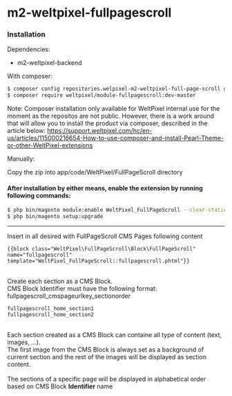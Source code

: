 # m2-weltpixel-fullpagescroll

### Installation

Dependencies:
 - m2-weltpixel-backend

With composer:

```sh
$ composer config repositories.welpixel-m2-weltpixel-full-page-scroll git git@github.com:Weltpixel/m2-full-page-scroll.git
$ composer require weltpixel/module-fullpagescroll:dev-master
```
Note: Composer installation only available for WeltPixel internal use for the moment as the repositos are not public. However, there is a work around that will allow you to install the product via composer, described in the article below: https://support.weltpixel.com/hc/en-us/articles/115000216654-How-to-use-composer-and-install-Pearl-Theme-or-other-WeltPixel-extensions


Manually:

Copy the zip into app/code/WeltPixel/FullPageScroll directory

#### After installation by either means, enable the extension by running following commands:

```sh
$ php bin/magento module:enable WeltPixel_FullPageScroll --clear-static-content
$ php bin/magento setup:upgrade
```
<hr/>
Insert in all desired with FullPageScroll CMS Pages following content
 
 ```
 {{block class="WeltPixel\FullPageScroll\Block\FullPageScroll" name="fullpagescroll" template="WeltPixel_FullPageScroll::fullpagescroll.phtml"}}
 ```
 <br/>
 Create each section as a CMS Block.
 <br/>
 CMS Block Identifier must have the following format:
 <br/>
 fullpagescroll_cmspageurlkey_sectionorder
 
 ```
 fullpagescroll_home_section1
 fullpagescroll_home_section2
 ```
 <br/>
 Each section created as a CMS Block can containe all type of content (text, images, ...).
 <br/>
 The first image from the CMS Block is always set as a background of current section and the rest of the images will be displayed as section content.
 
 <br/>
 <br/>
 The sections of a specific page will be displayed in alphabetical order based on CMS Block <strong>Identifier</strong> name
